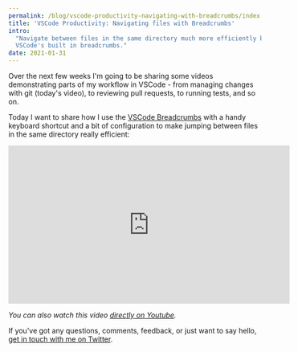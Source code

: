 ```yaml
---
permalink: /blog/vscode-productivity-navigating-with-breadcrumbs/index.html
title: 'VSCode Productivity: Navigating files with Breadcrumbs'
intro:
  "Navigate between files in the same directory much more efficiently by using
  VSCode's built in breadcrumbs."
date: 2021-01-31
---
```


Over the next few weeks I'm going to be sharing some videos demonstrating parts
of my workflow in VSCode - from managing changes with git (today's video), to
reviewing pull requests, to running tests, and so on.

Today I want to share how I use the
[VSCode Breadcrumbs](https://code.visualstudio.com/Docs/editor/editingevolved#_breadcrumbs)
with a handy keyboard shortcut and a bit of configuration to make jumping
between files in the same directory really efficient:

<iframe width="560" height="315" src="https://www.youtube.com/embed/u3rmf4gEb7Y" frameborder="0" allow="accelerometer; autoplay; encrypted-media; gyroscope; picture-in-picture" allowfullscreen class="youtube"></iframe>

_You can also watch this video
[directly on Youtube](https://www.youtube.com/watch?v=u3rmf4gEb7Y)._

If you've got any questions, comments, feedback, or just want to say hello,
[get in touch with me on Twitter](https://www.twitter.com/Jack_Franklin).
